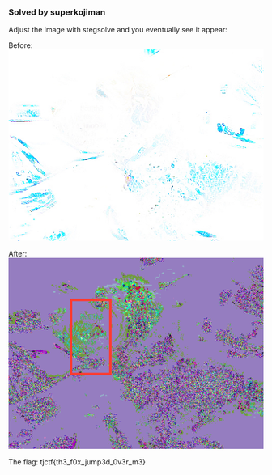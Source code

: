 ### Solved by superkojiman

Adjust the image with stegsolve and you eventually see it appear:

Before:
![](/images/2016/tjctf/doge1/01.png)

After:
![](/images/2016/tjctf/doge1/02.png)

The flag: tjctf{th3_f0x_jump3d_0v3r_m3} 
